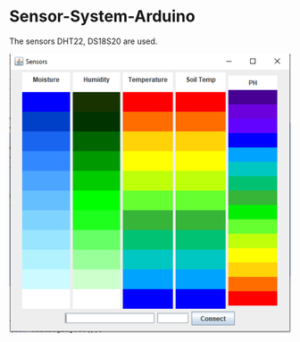 # Sensor-System-Arduino
The sensors DHT22, DS18S20 are used.

![ScreenShot](Sensor-Data-Plotter.PNG)
